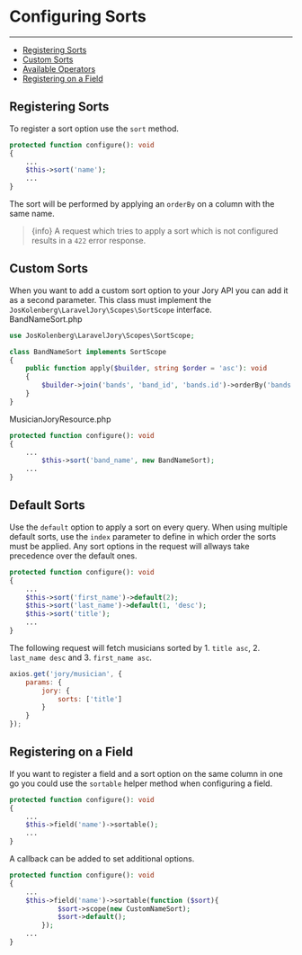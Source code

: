 # Configuring Sorts

---

- [Registering Sorts](#registering)
- [Custom Sorts](#custom-sorts)
- [Available Operators](#operators)
- [Registering on a Field](#field)

<a name="registering"></a>
## Registering Sorts
To register a sort option use the ```sort``` method.

```php
protected function configure(): void
{
    ...
    $this->sort('name');
    ...
}
```
The sort will be performed by applying an ```orderBy``` on a column with the same name.
> {info} A request which tries to apply a sort which is not configured results in a ```422``` error response.

<a name="custom-sorts"></a>
## Custom Sorts
When you want to add a custom sort option to your Jory API you can add it as a second parameter. This class must implement the ```JosKolenberg\LaravelJory\Scopes\SortScope``` interface.  
BandNameSort.php
```php
use JosKolenberg\LaravelJory\Scopes\SortScope;

class BandNameSort implements SortScope
{
    public function apply($builder, string $order = 'asc'): void
    {
        $builder->join('bands', 'band_id', 'bands.id')->orderBy('bands.name', $order);
    }
}
```
MusicianJoryResource.php
```php
protected function configure(): void
{
    ...
        $this->sort('band_name', new BandNameSort);
    ...
}
```
<a name="default-sorts"></a>
## Default Sorts
Use the ```default``` option to apply a sort on every query. When using multiple default sorts, use the ```index``` parameter to define in which order the sorts must be applied.
Any sort options in the request will allways take precedence over the default ones.
```php
protected function configure(): void
{
    ...
    $this->sort('first_name')->default(2);
    $this->sort('last_name')->default(1, 'desc');
    $this->sort('title');
    ...
}
```
The following request will fetch musicians sorted by 1. ```title asc```, 2. ```last_name desc``` and 3. ```first_name asc```.
```javascript
axios.get('jory/musician', {
    params: {
        jory: {
            sorts: ['title']
        }
    }
});
```
<a name="field"></a>
## Registering on a Field
If you want to register a field and a sort option on the same column in one go you could use the ```sortable``` helper method when configuring a field.
```php
protected function configure(): void
{
    ...
    $this->field('name')->sortable();
    ...
}
```
A callback can be added to set additional options.
```php
protected function configure(): void
{
    ...
    $this->field('name')->sortable(function ($sort){
            $sort->scope(new CustomNameSort);
            $sort->default();
        });
    ...
}
```
